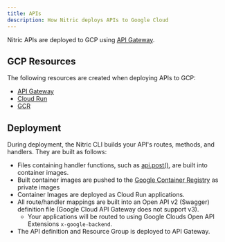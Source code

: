 ```yaml
---
title: APIs
description: How Nitric deploys APIs to Google Cloud
---
```


Nitric APIs are deployed to GCP using [API Gateway](https://cloud.google.com/api-gateway).

## GCP Resources

The following resources are created when deploying APIs to GCP:

- [API Gateway](https://cloud.google.com/api-gateway)
- [Cloud Run](https://cloud.google.com/run)
- [GCR](https://cloud.google.com/container-registry)

## Deployment

During deployment, the Nitric CLI builds your API's routes, methods, and handlers. They are built as follows:

- Files containing handler functions, such as [api.post()](/docs/reference/api/api-post), are built into container images.
- Built container images are pushed to the [Google Container Registry](https://cloud.google.com/container-registry) as private images
- Container Images are deployed as Cloud Run applications.
- All route/handler mappings are built into an Open API v2 (Swagger) definition file (Google Cloud API Gateway does not support v3).
  - Your applications will be routed to using Google Clouds Open API Extensions `x-google-backend`.
- The API definition and Resource Group is deployed to API Gateway.

